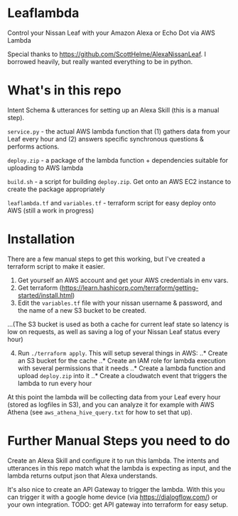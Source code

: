 # Leaflambda  

Control your Nissan Leaf with your Amazon Alexa or Echo Dot via AWS Lambda

Special thanks to https://github.com/ScottHelme/AlexaNissanLeaf.  I borrowed heavily, but really wanted everything to be in python.

# What's in this repo

Intent Schema & utterances for setting up an Alexa Skill (this is a manual step).

`service.py` - the actual AWS lambda function that (1) gathers data from your Leaf every hour and (2) answers specific synchronous questions & performs actions.

`deploy.zip` - a package of the lambda function + dependencies suitable for uploading to AWS lambda

`build.sh` - a script for building `deploy.zip`.  Get onto an AWS EC2 instance to create the package appropriately

`leaflambda.tf` and `variables.tf` - terraform script for easy deploy onto AWS (still a work in progress)

# Installation

There are a few manual steps to get this working, but I've created a terraform script to make it easier.

1. Get yourself an AWS account and get your AWS credentials in env vars.
2. Get terraform (https://learn.hashicorp.com/terraform/getting-started/install.html)
3. Edit the `variables.tf` file with your nissan username & password, and the name of a new S3 bucket to be created.

...(The S3 bucket is used as both a cache for current leaf state so latency is low on requests, as well as saving a log of your Nissan Leaf status every hour)

4. Run `./terraform apply`.  This will setup several things in AWS:
..* Create an S3 bucket for the cache
..* Create an IAM role for lambda execution with several permissions that it needs
..* Create a lambda function and upload `deploy.zip` into it
..* Create a cloudwatch event that triggers the lambda to run every hour

At this point the lambda will be collecting data from your Leaf every hour (stored as logfiles in S3), and you can analyze it for example with AWS Athena (see `aws_athena_hive_query.txt` for how to set that up).

# Further Manual Steps you need to do

Create an Alexa Skill and configure it to run this lambda.  The intents and utterances in this repo match what the lambda is expecting as input, and the lambda returns output json that Alexa understands.

It's also nice to create an API Gateway to trigger the lambda.  With this you can trigger it with a google home device (via https://dialogflow.com/) or your own integration.  TODO: get API gateway into terraform for easy setup.